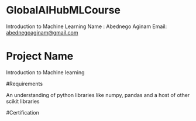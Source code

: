 # GlobalAIHubMLCourse
Introduction to Machine Learning
Name : Abednego Aginam
Email: abednegoaginam@gmail.com

# Project Name

Introduction to Machine learning

#Requirements

An understanding of python libraries like numpy, pandas and a host of other scikit libraries

#Certification
